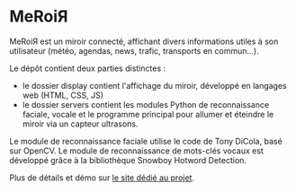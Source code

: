 # MeRoiЯ

MeRoiЯ est un miroir connecté, affichant divers informations utiles à son utilisateur (météo, agendas, news, trafic, transports en commun...).

Le dépôt contient deux parties distinctes : 
* le dossier display contient l'affichage du miroir, développé en langages web (HTML, CSS, JS)
* le dossier servers contient les modules Python de reconnaissance faciale, vocale et le programme principal pour allumer et éteindre le miroir via un capteur ultrasons.

Le module de reconnaissance faciale utilise le code de Tony DiCola, basé sur OpenCV.
Le module de reconnaissance de mots-clés vocaux est développé grâce à la bibliothèque Snowboy Hotword Detection.

Plus de détails et démo sur [le site dédié au projet](https://sites.google.com/ensc.fr/meroir).
